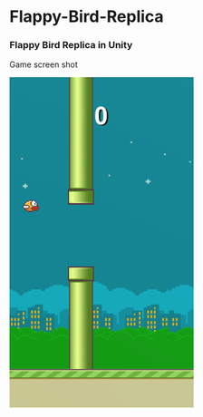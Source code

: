 # Flappy-Bird-Replica
### Flappy Bird Replica in Unity

Game screen shot

![d](https://github.com/bozalp/Flappy-Bird-Replica/blob/master/screen-shot.png)
